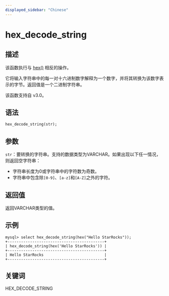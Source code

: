 ```yaml
---
displayed_sidebar: "Chinese"
---
```


# hex_decode_string

## 描述

该函数执行与 [hex()](hex.md) 相反的操作。

它将输入字符串中的每一对十六进制数字解释为一个数字，并将其转换为该数字表示的字节。返回值是一个二进制字符串。

该函数支持自 v3.0。

## 语法

```Haskell
hex_decode_string(str);
```

## 参数

`str`：要转换的字符串。支持的数据类型为VARCHAR。如果出现以下任一情况，则返回空字符串：

- 字符串长度为0或字符串中的字符数为奇数。
- 字符串中包含除`[0-9]`、`[a-z]`和`[A-Z]`之外的字符。

## 返回值

返回VARCHAR类型的值。

## 示例

```Plain Text
mysql> select hex_decode_string(hex("Hello StarRocks"));
+-------------------------------------------+
| hex_decode_string(hex('Hello StarRocks')) |
+-------------------------------------------+
| Hello StarRocks                           |
+-------------------------------------------+
```

## 关键词

HEX_DECODE_STRING